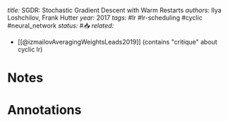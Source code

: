 *title:* SGDR: Stochastic Gradient Descent with Warm Restarts
*authors:* Ilya Loshchilov, Frank Hutter
*year:* 2017
*tags:* #lr #lr-scheduling #cyclic #neural_network 
*status:* #📥
*related:* 
- [[@izmailovAveragingWeightsLeads2019]] (contains "critique" about cyclic lr)

# Notes 

# Annotations